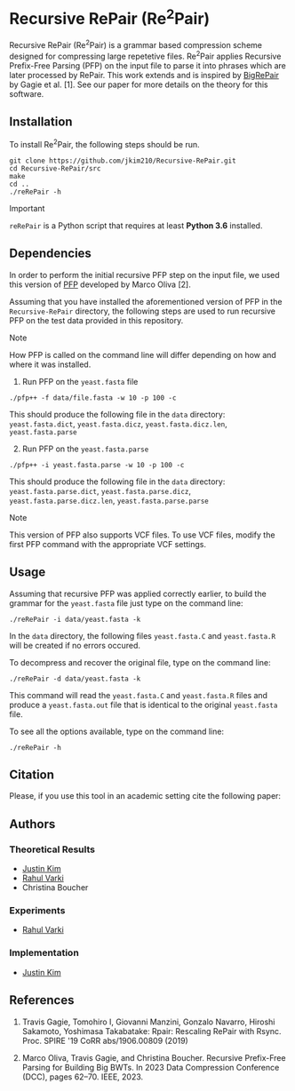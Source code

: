 # Recursive RePair (Re<sup>2</sup>Pair)

Recursive RePair (Re<sup>2</sup>Pair) is a grammar based compression scheme designed for compressing large repetetive files. Re<sup>2</sup>Pair applies Recursive Prefix-Free Parsing (PFP) on the input file to parse it into phrases which are later processed by RePair. This work extends and is inspired by [BigRePair](https://gitlab.com/manzai/bigrepair) by Gagie et al. [1]. See our paper for more details on the theory for this software.

## Installation

To install Re<sup>2</sup>Pair, the following steps should be run.
```
git clone https://github.com/jkim210/Recursive-RePair.git
cd Recursive-RePair/src
make
cd ..
./reRePair -h
```

> [!IMPORTANT]  
> `reRePair` is a Python script that requires at least **Python 3.6** installed.

## Dependencies

In order to perform the initial recursive PFP step on the input file, we used this version of [PFP](https://github.com/marco-oliva/pfp) developed by Marco Oliva [2].

Assuming that you have installed the aforementioned version of PFP in the `Recursive-RePair` directory, the following steps are used to run recursive PFP on the test data provided in this repository.

> [!NOTE]  
> How PFP is called on the command line will differ depending on how and where it was installed.


1. Run PFP on the `yeast.fasta` file
```
./pfp++ -f data/file.fasta -w 10 -p 100 -c
````
This should produce the following file in the `data` directory: `yeast.fasta.dict`, `yeast.fasta.dicz`, `yeast.fasta.dicz.len`, `yeast.fasta.parse`

2. Run PFP on the `yeast.fasta.parse`
```
./pfp++ -i yeast.fasta.parse -w 10 -p 100 -c
```
This should produce the following file in the `data` directory: `yeast.fasta.parse.dict`, `yeast.fasta.parse.dicz`, `yeast.fasta.parse.dicz.len`, `yeast.fasta.parse.parse`       

> [!NOTE]  
>  This version of PFP also supports VCF files. To use VCF files, modify the first PFP command with the appropriate VCF settings.

## Usage

Assuming that recursive PFP was applied correctly earlier, to build the grammar for the `yeast.fasta` file just type on the command line:

```
./reRePair -i data/yeast.fasta -k
```

In the `data` directory, the following files `yeast.fasta.C` and `yeast.fasta.R` will be created if no errors occured.

To decompress and recover the original file, type on the command line:

```
./reRePair -d data/yeast.fasta -k
```

This command will read the `yeast.fasta.C` and `yeast.fasta.R` files and produce a `yeast.fasta.out` file that is identical to the original `yeast.fasta` file. 

To see all the options available, type on the command line:

```
./reRePair -h
```
## Citation

Please, if you use this tool in an academic setting cite the following paper:


## Authors

### Theoretical Results

* [Justin Kim](https://github.com/jkim210)
* [Rahul Varki](https://github.com/rvarki)
* Christina Boucher

### Experiments

* [Rahul Varki](https://github.com/rvarki)

### Implementation

* [Justin Kim](https://github.com/jkim210)


## References

1. Travis Gagie, Tomohiro I, Giovanni Manzini, Gonzalo Navarro, Hiroshi Sakamoto, Yoshimasa Takabatake: Rpair: Rescaling RePair with Rsync. Proc. SPIRE '19 CoRR abs/1906.00809 (2019)

2. Marco Oliva, Travis Gagie, and Christina Boucher. Recursive Prefix-Free Parsing for Building Big BWTs. In 2023 Data Compression Conference (DCC), pages 62–70. IEEE, 2023.